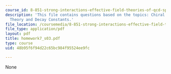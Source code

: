 ```yaml
---
course_id: 8-851-strong-interactions-effective-field-theories-of-qcd-spring-2006
description: 'This file contains questions based on the topics: Chiral Perturbation
  Theory and Decay Constants.'
file_location: /coursemedia/8-851-strong-interactions-effective-field-theories-of-qcd-spring-2006/48b95f6f94d22c65bc984f95524ee9fc_homework7_s03.pdf
file_type: application/pdf
layout: pdf
title: homework7_s03.pdf
type: course
uid: 48b95f6f94d22c65bc984f95524ee9fc

---
```

None